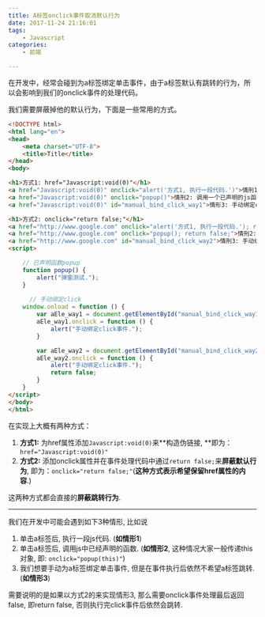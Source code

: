 ```yaml
---
title: A标签onclick事件取消默认行为
date: 2017-11-24 21:16:01
tags:
	- Javascript
categories:
	- 前端

---
```




在开发中，经常会碰到为a标签绑定单击事件，由于a标签默认有跳转的行为，所以会影响到我们的onclick事件的处理代码。

我们需要屏蔽掉他的默认行为，下面是一些常用的方式。

<!-- more -->

```html
<!DOCTYPE html>
<html lang="en">
<head>
    <meta charset="UTF-8">
    <title>Title</title>
</head>
<body>

<h1>方式1: href="Javascript:void(0)"</h1>
<a href="Javascript:void(0)" onclick="alert('方式1, 执行一段代码.')">情刑1: 执行一段代码.</a> <br/>
<a href="Javascript:void(0)" onclick="popup()">情刑2: 调用一个已声明的js函数.</a> <br/>
<a href="Javascript:void(0)" id="manual_bind_click_way1">情形3: 手动绑定click事件</a> <br/>

<h1>方式2: onclick="return false;"</h1>
<a href="http://www.google.com" onclick="alert('方式1, 执行一段代码.'); return false;">情刑1: 执行一段代码.</a> <br/>
<a href="http://www.google.com" onclick="popup(); return false;">情刑2: 调用一个已声明的js函数.</a> <br/>
<a href="http://www.google.com" id="manual_bind_click_way2">情刑3: 手动绑定click事件</a>
<script>

    // 已声明函数popup
    function popup() {
        alert("弹窗测试.");
    }
    
      // 手动绑定click
    window.onload = function () {
        var aEle_way1 = document.getElementById("manual_bind_click_way1"); // 方式1 a标签.
        aEle_way1.onclick = function () {
            alert("手动绑定click事件.");
        }

        var aEle_way2 = document.getElementById("manual_bind_click_way2"); // 方式2 a标签.
        aEle_way2.onclick = function () {
            alert("手动绑定click事件.");
            return false;
        }
    }
</script>
</body>
</html>
```




在实现上大概有两种方式：

1. **方式1:** 为href属性添加`Javascript:void(0)`来**构造伪链接, **即为：`href="Javascript:void(0)"`
2. **方式2:** 添加onclick属性并在事件处理代码中通过`return false;`来**屏蔽默认行为**, 即为：`onclick="return false;"`(**这种方式表示希望保留href属性的内容**.)

这两种方式都会直接的**屏蔽跳转行为**.



----



我们在开发中可能会遇到如下3种情形, 比如说

1. 单击a标签后, 执行一段js代码. (**如情形1**)
2. 单击a标签后, 调用js中已经声明的函数. (**如情形2**, 这种情况大家一般传递this对象, 即: `onclick="popup(this)"`)
3. 我们想要手动为a标签绑定单击事件, 但是在事件执行后依然不希望a标签跳转. (**如情形3**)



需要说明的是如果以方式2的来实现情形3, 那么需要onclick事件处理最后返回false, 即return false, 否则执行完click事件后依然会跳转.


